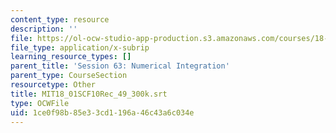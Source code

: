 ```yaml
---
content_type: resource
description: ''
file: https://ol-ocw-studio-app-production.s3.amazonaws.com/courses/18-01sc-single-variable-calculus-fall-2010/1ce0f98b85e33cd1196a46c43a6c034e_MIT18_01SCF10Rec_49_300k.srt
file_type: application/x-subrip
learning_resource_types: []
parent_title: 'Session 63: Numerical Integration'
parent_type: CourseSection
resourcetype: Other
title: MIT18_01SCF10Rec_49_300k.srt
type: OCWFile
uid: 1ce0f98b-85e3-3cd1-196a-46c43a6c034e
---
```

